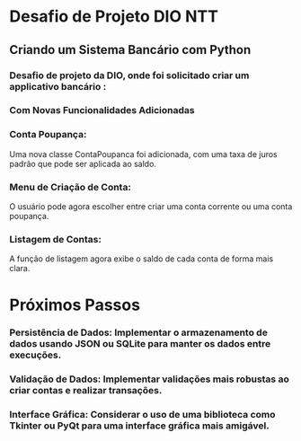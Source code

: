 # Desafio de Projeto DIO NTT

## Criando um Sistema Bancário com Python

### Desafio de projeto da DIO, onde foi solicitado criar um applicativo bancário :

### Com Novas Funcionalidades Adicionadas

### Conta Poupança:

Uma nova classe ContaPoupanca foi adicionada, com uma taxa de juros padrão que pode ser aplicada ao saldo.

### Menu de Criação de Conta:

O usuário pode agora escolher entre criar uma conta corrente ou uma conta poupança.

### Listagem de Contas:

A função de listagem agora exibe o saldo de cada conta de forma mais clara.


# Próximos Passos

### Persistência de Dados: Implementar o armazenamento de dados usando JSON ou SQLite para manter os dados entre execuções.
### Validação de Dados: Implementar validações mais robustas ao criar contas e realizar transações.
### Interface Gráfica: Considerar o uso de uma biblioteca como Tkinter ou PyQt para uma interface gráfica mais amigável.
